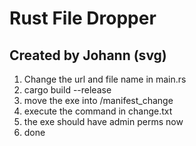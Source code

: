 # Rust File Dropper

## Created by Johann (svg)

1. Change the url and file name in main.rs
2. cargo build --release
3. move the exe into /manifest_change
4. execute the command in change.txt
5. the exe should have admin perms now
6. done
